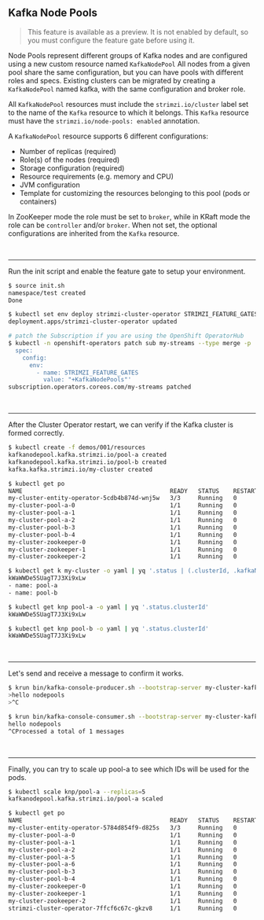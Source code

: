 ## Kafka Node Pools

> This feature is available as a preview.
> It is not enabled by default, so you must configure the feature gate before using it.

Node Pools represent different groups of Kafka nodes and are configured using a new custom resource named `KafkaNodePool`
All nodes from a given pool share the same configuration, but you can have pools with different roles and specs.
Existing clusters can be migrated by creating a `KafkaNodePool` named kafka, with the same configuration and broker role.

All `KafkaNodePool` resources must include the `strimzi.io/cluster` label set to the name of the `Kafka` resource to which it belongs.
This `Kafka` resource must have the `strimzi.io/node-pools: enabled` annotation.

A `KafkaNodePool` resource supports 6 different configurations:

- Number of replicas (required)
- Role(s) of the nodes (required)
- Storage configuration (required)
- Resource requirements (e.g. memory and CPU)
- JVM configuration
- Template for customizing the resources belonging to this pool (pods or containers)

In ZooKeeper mode the role must be set to `broker`, while in KRaft mode the role can be `controller` and/or `broker`.
When not set, the optional configurations are inherited from the `Kafka` resource.

<br>

---
Run the init script and enable the feature gate to setup your environment.

```sh
$ source init.sh
namespace/test created
Done

$ kubectl set env deploy strimzi-cluster-operator STRIMZI_FEATURE_GATES="+KafkaNodePools"
deployment.apps/strimzi-cluster-operator updated

# patch the Subscription if you are using the OpenShift OperatorHub
$ kubectl -n openshift-operators patch sub my-streams --type merge -p '
  spec:
    config:
      env:
        - name: STRIMZI_FEATURE_GATES
          value: "+KafkaNodePools"'
subscription.operators.coreos.com/my-streams patched
```

<br>

---
After the Cluster Operator restart, we can verify if the Kafka cluster is formed correctly.

```sh
$ kubectl create -f demos/001/resources
kafkanodepool.kafka.strimzi.io/pool-a created
kafkanodepool.kafka.strimzi.io/pool-b created
kafka.kafka.strimzi.io/my-cluster created

$ kubectl get po
NAME                                          READY   STATUS    RESTARTS   AGE
my-cluster-entity-operator-5cdb4b874d-wnj5w   3/3     Running   0          115s
my-cluster-pool-a-0                           1/1     Running   0          2m31s
my-cluster-pool-a-1                           1/1     Running   0          2m31s
my-cluster-pool-a-2                           1/1     Running   0          2m31s
my-cluster-pool-b-3                           1/1     Running   0          2m31s
my-cluster-pool-b-4                           1/1     Running   0          2m31s
my-cluster-zookeeper-0                        1/1     Running   0          3m9s
my-cluster-zookeeper-1                        1/1     Running   0          3m9s
my-cluster-zookeeper-2                        1/1     Running   0          3m9s

$ kubectl get k my-cluster -o yaml | yq '.status | (.clusterId, .kafkaNodePools)'
kWaWWDe5SUagT7J3Xi9xLw
- name: pool-a
- name: pool-b

$ kubectl get knp pool-a -o yaml | yq '.status.clusterId'
kWaWWDe5SUagT7J3Xi9xLw

$ kubectl get knp pool-b -o yaml | yq '.status.clusterId'
kWaWWDe5SUagT7J3Xi9xLw
```

<br>

---
Let's send and receive a message to confirm it works.

```sh
$ krun bin/kafka-console-producer.sh --bootstrap-server my-cluster-kafka-bootstrap:9092 --topic my-topic
>hello nodepools
>^C

$ krun bin/kafka-console-consumer.sh --bootstrap-server my-cluster-kafka-bootstrap:9092 --topic my-topic --from-beginning
hello nodepools
^CProcessed a total of 1 messages
```

<br>

---
Finally, you can try to scale up pool-a to see which IDs will be used for the pods.

```sh
$ kubectl scale knp/pool-a --replicas=5
kafkanodepool.kafka.strimzi.io/pool-a scaled

$ kubectl get po
NAME                                          READY   STATUS    RESTARTS   AGE
my-cluster-entity-operator-5784d854f9-d825s   3/3     Running   0          7m26s
my-cluster-pool-a-0                           1/1     Running   0          8m
my-cluster-pool-a-1                           1/1     Running   0          8m
my-cluster-pool-a-2                           1/1     Running   0          8m
my-cluster-pool-a-5                           1/1     Running   0          35s
my-cluster-pool-a-6                           1/1     Running   0          27s
my-cluster-pool-b-3                           1/1     Running   0          8m
my-cluster-pool-b-4                           1/1     Running   0          8m
my-cluster-zookeeper-0                        1/1     Running   0          8m57s
my-cluster-zookeeper-1                        1/1     Running   0          8m57s
my-cluster-zookeeper-2                        1/1     Running   0          8m57s
strimzi-cluster-operator-7ffcf6c67c-gkzv8     1/1     Running   0          16m
```
